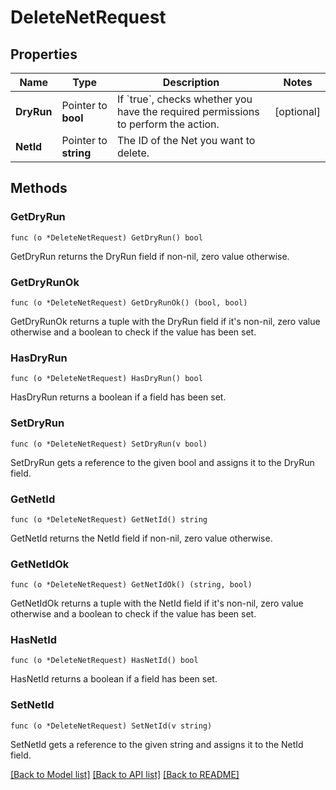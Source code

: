 # DeleteNetRequest

## Properties

Name | Type | Description | Notes
------------ | ------------- | ------------- | -------------
**DryRun** | Pointer to **bool** | If &#x60;true&#x60;, checks whether you have the required permissions to perform the action. | [optional] 
**NetId** | Pointer to **string** | The ID of the Net you want to delete. | 

## Methods

### GetDryRun

`func (o *DeleteNetRequest) GetDryRun() bool`

GetDryRun returns the DryRun field if non-nil, zero value otherwise.

### GetDryRunOk

`func (o *DeleteNetRequest) GetDryRunOk() (bool, bool)`

GetDryRunOk returns a tuple with the DryRun field if it's non-nil, zero value otherwise
and a boolean to check if the value has been set.

### HasDryRun

`func (o *DeleteNetRequest) HasDryRun() bool`

HasDryRun returns a boolean if a field has been set.

### SetDryRun

`func (o *DeleteNetRequest) SetDryRun(v bool)`

SetDryRun gets a reference to the given bool and assigns it to the DryRun field.

### GetNetId

`func (o *DeleteNetRequest) GetNetId() string`

GetNetId returns the NetId field if non-nil, zero value otherwise.

### GetNetIdOk

`func (o *DeleteNetRequest) GetNetIdOk() (string, bool)`

GetNetIdOk returns a tuple with the NetId field if it's non-nil, zero value otherwise
and a boolean to check if the value has been set.

### HasNetId

`func (o *DeleteNetRequest) HasNetId() bool`

HasNetId returns a boolean if a field has been set.

### SetNetId

`func (o *DeleteNetRequest) SetNetId(v string)`

SetNetId gets a reference to the given string and assigns it to the NetId field.


[[Back to Model list]](../README.md#documentation-for-models) [[Back to API list]](../README.md#documentation-for-api-endpoints) [[Back to README]](../README.md)


